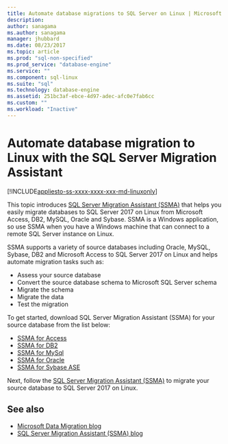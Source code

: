 ```yaml
---
title: Automate database migrations to SQL Server on Linux | Microsoft Docs
description: 
author: sanagama 
ms.author: sanagama 
manager: jhubbard
ms.date: 08/23/2017
ms.topic: article
ms.prod: "sql-non-specified"
ms.prod_service: "database-engine"
ms.service: ""
ms.component: sql-linux
ms.suite: "sql"
ms.technology: database-engine
ms.assetid: 251bc3af-ebce-4d97-adec-afc0e7fab6cc
ms.custom: ""
ms.workload: "Inactive"
---
```

# Automate database migration to Linux with the SQL Server Migration Assistant

[!INCLUDE[appliesto-ss-xxxx-xxxx-xxx-md-linuxonly](../includes/appliesto-ss-xxxx-xxxx-xxx-md-linuxonly.md)]

This topic introduces [SQL Server Migration Assistant (SSMA)](http://msdn.microsoft.com/library/mt613434.aspx) that helps you easily migrate databases to SQL Server 2017 on Linux from Microsoft Access, DB2, MySQL, Oracle and Sybase. SSMA is a Windows application, so use SSMA when you have a Windows machine that can connect to a remote SQL Server instance on Linux. 

SSMA supports a variety of source databases including Oracle, MySQL, Sybase, DB2 and Microsoft Access to SQL Server 2017 on Linux and helps automate migration tasks such as:

- Assess your source database
- Convert the source database schema to Microsoft SQL Server schema
- Migrate the schema
- Migrate the data
- Test the migration

To get started, download SQL Server Migration Assistant (SSMA) for your source database from the list below:
- [SSMA for Access](http://aka.ms/ssmaforaccess)
- [SSMA for DB2](http://aka.ms/ssmafordb2)
- [SSMA for MySql](http://aka.ms/ssmaformysql) 
- [SSMA for Oracle](http://aka.ms/ssmafororacle)
- [SSMA for Sybase ASE](http://aka.ms/ssmaforsybase) 

Next, follow the [SQL Server Migration Assistant (SSMA)](http://msdn.microsoft.com/library/mt613434.aspx) to migrate your source database to SQL Server 2017 on Linux.

## See also
- [Microsoft Data Migration blog](http://blogs.msdn.microsoft.com/datamigration)
- [SQL Server Migration Assistant (SSMA) blog](http://blogs.msdn.microsoft.com/ssma/)

